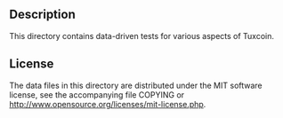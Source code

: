 Description
------------

This directory contains data-driven tests for various aspects of Tuxcoin.

License
--------

The data files in this directory are distributed under the MIT software
license, see the accompanying file COPYING or
http://www.opensource.org/licenses/mit-license.php.

